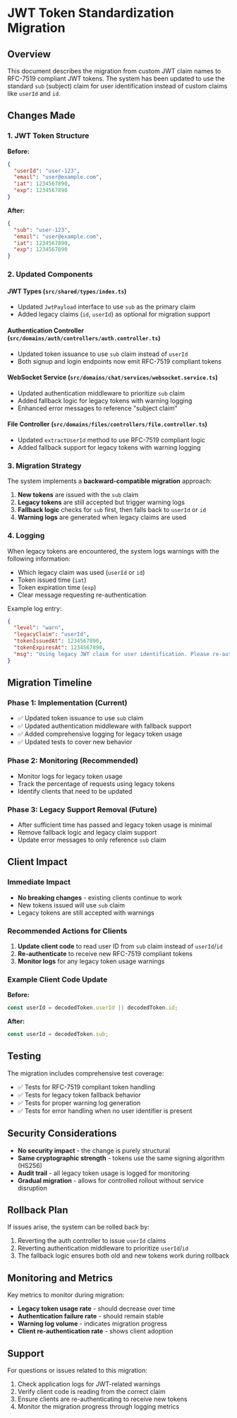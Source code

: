 # JWT Token Standardization Migration

## Overview

This document describes the migration from custom JWT claim names to RFC-7519 compliant JWT tokens. The system has been updated to use the standard `sub` (subject) claim for user identification instead of custom claims like `userId` and `id`.

## Changes Made

### 1. JWT Token Structure

**Before:**
```json
{
  "userId": "user-123",
  "email": "user@example.com",
  "iat": 1234567890,
  "exp": 1234567890
}
```

**After:**
```json
{
  "sub": "user-123",
  "email": "user@example.com",
  "iat": 1234567890,
  "exp": 1234567890
}
```

### 2. Updated Components

#### JWT Types (`src/shared/types/index.ts`)
- Updated `JwtPayload` interface to use `sub` as the primary claim
- Added legacy claims (`id`, `userId`) as optional for migration support

#### Authentication Controller (`src/domains/auth/controllers/auth.controller.ts`)
- Updated token issuance to use `sub` claim instead of `userId`
- Both signup and login endpoints now emit RFC-7519 compliant tokens

#### WebSocket Service (`src/domains/chat/services/websocket.service.ts`)
- Updated authentication middleware to prioritize `sub` claim
- Added fallback logic for legacy tokens with warning logging
- Enhanced error messages to reference "subject claim"

#### File Controller (`src/domains/files/controllers/file.controller.ts`)
- Updated `extractUserId` method to use RFC-7519 compliant logic
- Added fallback support for legacy tokens with warning logging

### 3. Migration Strategy

The system implements a **backward-compatible migration** approach:

1. **New tokens** are issued with the `sub` claim
2. **Legacy tokens** are still accepted but trigger warning logs
3. **Fallback logic** checks for `sub` first, then falls back to `userId` or `id`
4. **Warning logs** are generated when legacy claims are used

### 4. Logging

When legacy tokens are encountered, the system logs warnings with the following information:
- Which legacy claim was used (`userId` or `id`)
- Token issued time (`iat`)
- Token expiration time (`exp`)
- Clear message requesting re-authentication

Example log entry:
```json
{
  "level": "warn",
  "legacyClaim": "userId",
  "tokenIssuedAt": 1234567890,
  "tokenExpiresAt": 1234567890,
  "msg": "Using legacy JWT claim for user identification. Please re-authenticate to receive RFC-7519 compliant token."
}
```

## Migration Timeline

### Phase 1: Implementation (Current)
- ✅ Updated token issuance to use `sub` claim
- ✅ Updated authentication middleware with fallback support
- ✅ Added comprehensive logging for legacy token usage
- ✅ Updated tests to cover new behavior

### Phase 2: Monitoring (Recommended)
- Monitor logs for legacy token usage
- Track the percentage of requests using legacy tokens
- Identify clients that need to be updated

### Phase 3: Legacy Support Removal (Future)
- After sufficient time has passed and legacy token usage is minimal
- Remove fallback logic and legacy claim support
- Update error messages to only reference `sub` claim

## Client Impact

### Immediate Impact
- **No breaking changes** - existing clients continue to work
- New tokens issued will use `sub` claim
- Legacy tokens are still accepted with warnings

### Recommended Actions for Clients
1. **Update client code** to read user ID from `sub` claim instead of `userId`/`id`
2. **Re-authenticate** to receive new RFC-7519 compliant tokens
3. **Monitor logs** for any legacy token usage warnings

### Example Client Code Update

**Before:**
```javascript
const userId = decodedToken.userId || decodedToken.id;
```

**After:**
```javascript
const userId = decodedToken.sub;
```

## Testing

The migration includes comprehensive test coverage:

- ✅ Tests for RFC-7519 compliant token handling
- ✅ Tests for legacy token fallback behavior
- ✅ Tests for proper warning log generation
- ✅ Tests for error handling when no user identifier is present

## Security Considerations

- **No security impact** - the change is purely structural
- **Same cryptographic strength** - tokens use the same signing algorithm (HS256)
- **Audit trail** - all legacy token usage is logged for monitoring
- **Gradual migration** - allows for controlled rollout without service disruption

## Rollback Plan

If issues arise, the system can be rolled back by:

1. Reverting the auth controller to issue `userId` claims
2. Reverting authentication middleware to prioritize `userId`/`id`
3. The fallback logic ensures both old and new tokens work during rollback

## Monitoring and Metrics

Key metrics to monitor during migration:

- **Legacy token usage rate** - should decrease over time
- **Authentication failure rate** - should remain stable
- **Warning log volume** - indicates migration progress
- **Client re-authentication rate** - shows client adoption

## Support

For questions or issues related to this migration:

1. Check application logs for JWT-related warnings
2. Verify client code is reading from the correct claim
3. Ensure clients are re-authenticating to receive new tokens
4. Monitor the migration progress through logging metrics
